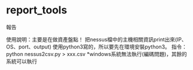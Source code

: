 # report_tools
報告

使用說明：主要是在做資產盤點！
把nessus檔中的主機相關資訊print出來(IP、OS、port、output)
使用python3寫的，所以要先在環境安裝python3。
指令：　python nessus2csv.py > xxx.csv
*windows系統無法執行(編碼問題)，其餘的系統可以執行
